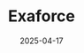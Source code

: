 ---  
layout: startup_page  
title: "Exaforce"  
id: "exaforce.com"  
permalink: "/exaforceexaforce.com04172025/"  
website: "https://www.exaforce.com/"  
funding_round: "Series A"  
funding_amount: "$75M"  
investors: "Khosla Ventures, Mayfield, Thomvest Ventures, Touring Capital"  
about: "Exaforce develops an Agentic SOC Platform that uses AI agents (Exabots) and advanced data exploration to significantly reduce human-led SOC work and improve security outcomes. Their multi-model AI engine combines LLMs with semantic and behavioral models for enhanced accuracy and productivity in security and operations. This approach aims to solve challenges related to false positives, investigation times, and scaling SOC defenses."  
markets: "Cybersecurity, AI, Cloud Security"  
hq: "San Jose, California, United States"  
founded_year: "2023"  
linkedin: "https://www.linkedin.com/company/exaforce"  
twitter: "https://twitter.com/exaforceAI"  
instagram: ""  
facebook: ""  
crunchbase: "https://www.crunchbase.com/organization/exaforce"  
pitchbook: "https://pitchbook.com/profiles/company/539547-04"  

date_display: "17-Apr-2025"  
date: "2025-04-17"

# SEO Optimization  
meta_title: "Exaforce - Series A Funding ($75M)"  
meta_description: "Exaforce, Exaforce develops an Agentic SOC Platform that uses AI agents (Exabots) and advanced data exploration to significantly reduce human-led SOC work and i..."  
meta_keywords: "Exaforce, Cybersecurity, AI, Cloud Security, Series A funding"  
canonical_url: "https://startup.projectstartups.com/exaforceexaforce.com04172025/"  
---